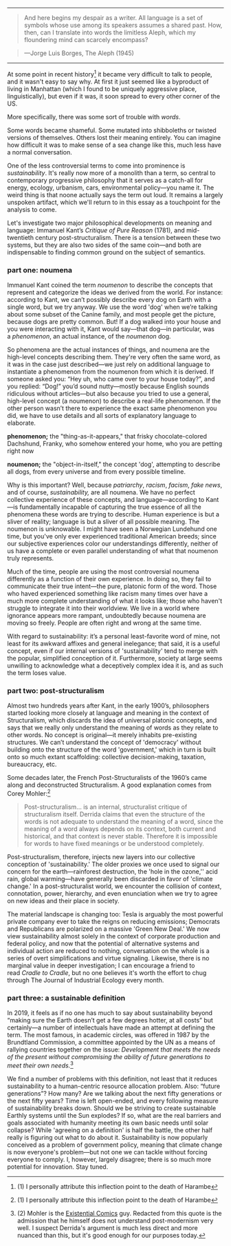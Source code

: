 
---

> And here begins my despair as a writer. All language is a set of symbols whose use among its speakers assumes a shared past. How, then, can I translate into words the limitless Aleph, which my floundering mind can scarcely encompass?

> —Jorge Luis Borges, The Aleph (1945)

---

At some point in recent history[^1] it became very difficult to talk to people, and it wasn't easy to say why. At first it just seemed like a byproduct of living in Manhattan (which I found to be uniquely aggressive place, linguistically), but even if it was, it soon spread to every other corner of the US.

More specifically, there was some sort of trouble with _words_. 

Some words became shameful. Some mutated into shibboleths or twisted versions of themselves. Others lost their meaning entirely. You can imagine how difficult it was to make sense of a sea change like this, much less have a normal conversation.

One of the less controversial terms to come into prominence is _sustainability_. It's really now more of a monolith than a term, so central to contemporary progressive philosophy that it serves as a catch-all for energy, ecology, urbanism, cars, environmental policy—you name it. The weird thing is that noone actually says the term out loud. It remains a largely unspoken artifact, which we'll return to in this essay as a touchpoint for the analysis to come.

Let's investigate two major philosophical developments on meaning and language: Immanuel Kant’s _Critique of Pure Reason_ (1781), and mid-twentieth century post-structuralism. There is a tension between these two systems, but they are also two sides of the same coin—and both are indispensable to finding common ground on the subject of semantics.

### part one: noumena
Immanuel Kant coined the term _noumenon_ to describe the concepts that represent and categorize the ideas we derived from the world. For instance: according to Kant, we can’t possibly describe every dog on Earth with a single word, but we try anyway. We use the word 'dog' when we’re talking about some subset of the Canine family, and most people get the picture, because dogs are pretty common. But! If a dog walked into your house and you were interacting with it, Kant would say—that dog—in particular, was a _phenomenon_, an actual instance, of the _noumenon_ dog.

So phenomena are the actual instances of things, and noumena are the high-level concepts describing them. They're very often the same word, as it was in the case just described—we just rely on additional language to instantiate a phenomenon from the noumenon from which it is derived. If someone asked you: “Hey uh, who came over to your house today?”, and you replied: “Dog!” you’d sound nutty—mostly because English sounds ridiculous without articles—but also because you tried to use a general, high-level concept (a noumenon) to describe a real-life phenomenon. If the other person wasn’t there to experience the exact same phenomenon you did, we have to use details and all sorts of explanatory language to elaborate.

**phenomenon;** the "thing-as-it-appears," that frisky chocolate-colored Dachshund, Franky, who somehow entered your home, who you are petting right now

**noumenon;** the "object-in-itself," the concept 'dog', attempting to describe all dogs, from every universe and from every possible timeline.

Why is this important? Well, because _patriarchy_, _racism_, _facism_, _fake news_, and of course, _sustainability,_ are all noumena. We have no perfect collective experience of these concepts, and language—according to Kant—is fundamentally incapable of capturing the true essence of all the phenomena these words are trying to describe. Human experience is but a sliver of reality; language is but a sliver of all possible meaning. The noumenon is unknowable. I might have seen a Norwegian Lundehund one time, but you've only ever experienced traditional American breeds; since our subjective experiences color our understandings differently, neither of us have a complete or even parallel understanding of what that noumenon truly represents.

Much of the time, people are using the most controversial noumena differently as a function of their own experience. In doing so, they fail to communicate their true intent—the pure, platonic form of the word. Those who haved experienced something like racism many times over have a much more complete understanding of what it looks like; those who haven't struggle to integrate it into their worldview. We live in a world where ignorance appears more rampant, undoubtedly because noumena are moving so freely. People are often right and wrong at the same time.

With regard to sustainability: it’s a personal least-favorite word of mine, not least for its awkward affixes and general inelegance; that said, it is a useful concept, even if our internal versions of 'sustainability' tend to merge with the popular, simplified conception of it. Furthermore, society at large seems unwilling to acknowledge what a deceptively complex idea it is, and as such the term loses value.

### part two: post-structuralism
Almost two hundreds years after Kant, in the early 1900’s, philosophers started looking more closely at language and meaning in the context of Structuralism, which discards the idea of universal platonic concepts, and says that we really only understand the meaning of words as they relate to other words. No concept is original—it merely inhabits pre-existing structures. We can’t understand the concept of 'democracy' without building onto the structure of the word 'government,' which in turn is built onto so much extant scaffolding: collective decision-making, taxation, bureaucracy, etc.

Some decades later, the French Post-Structuralists of the 1960’s came along and deconstructed Structuralism. A good explanation comes from Corey Mohler:[^1]

> Post-structuralism... is an internal, structuralist critique of structuralism itself. Derrida claims that even the structure of the words is not adequate to understand the meaning of a word, since the meaning of a word always depends on its context, both current and historical, and that context is never stable. Therefore it is impossible for words to have fixed meanings or be understood completely.

Post-structuralism, therefore, injects new layers into our collective conception of 'sustainability.' The older proxies we once used to signal our concern for the earth—rainforest destruction, the 'hole in the ozone,'' acid rain, global warming—have generally been discarded in favor of 'climate change.' In a post-structuralist world, we encounter the collision of context, connotation, power, hierarchy, and even enunciation when we try to agree on new ideas and their place in society.

The material landscape is changing too: Tesla is arguably the most powerful private company ever to take the reigns on reducing emissions; Democrats and Republicans are polarized on a massive 'Green New Deal.' We now view sustainability almost solely in the context of corporate production and federal policy, and now that the potential of alternative systems and individual action are reduced to nothing, conversation on the whole is a series of overt simplifications and virtue signaling. Likewise, there is no marginal value in deeper investigation; I can encourage a friend to read _Cradle to Cradle_, but no one believes it's worth the effort to chug through The Journal of Industrial Ecology every month.

### part three: a sustainable definition
In 2019, it feels as if no one has much to say about sustainability beyond “making sure the Earth doesn’t get a few degrees hotter, at all costs” but certainly—a number of intellectuals have made an attempt at defining the term. The most famous, in academic circles, was offered in 1987 by the Brundtland Commission, a committee appointed by the UN as a means of rallying countries together on the issue:
_Development that meets the needs of the present without compromising the ability of future generations to meet their own needs._[^2]

We find a number of problems with this definition, not least that it reduces sustainability to a human-centric resource allocation problem. Also: “future generations”? How many? Are we talking about the next fifty generations or the next fifty years? Time is left open-ended, and every following measure of sustainability breaks down. Should we be striving to create sustainable Earthly systems until the Sun explodes? If so, what are the real barriers and goals associated with humanity meeting its own basic needs until solar collapse?
While 'agreeing on a definition' is half the battle, the other half really is figuring out what to do about it. Sustainability is now popularly conceived as a problem of government policy, meaning that climate change is now everyone's problem—but not one we can tackle without forcing everyone to comply. I, however, largely disagree; there is so much more potential for innovation. Stay tuned.


[^1]: (1)  I personally attribute this inflection point to the death of Harambe

[^2]: (2) Mohler is the [Existential Comics](https://existentialcomics.com/comic/23) guy. Redacted from this quote is the admission that he himself does not understand post-modernism very well. I suspect Derrida's argument is much less direct and more nuanced than this, but it's good enough for our purposes today.

[^3]: (3) I still take issue with this definition, but it's not a bad start. I think it reduces sustainability to a resource allocation problem.


